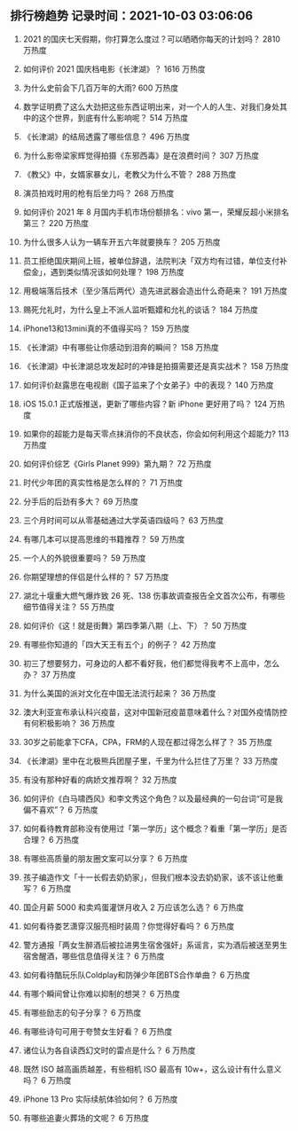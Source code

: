 
## 排行榜趋势 记录时间：2021-10-03 03:06:06
  
  1. 2021 的国庆七天假期，你打算怎么度过？可以晒晒你每天的计划吗？ 2810 万热度
    
  2. 如何评价 2021 国庆档电影《长津湖》？ 1616 万热度
    
  3. 为什么史前会下几百万年的大雨? 600 万热度
    
  4. 数学证明费了这么大劲把这些东西证明出来，对一个人的人生、对我们身处其中的这个世界，到底有什么影响呢？ 514 万热度
    
  5. 《长津湖》的结局透露了哪些信息？ 496 万热度
    
  6. 为什么影帝梁家辉觉得拍摄《东邪西毒》是在浪费时间？ 307 万热度
    
  7. 《教父》中，女婿家暴女儿，老教父为什么不管？ 288 万热度
    
  8. 演员拍戏时用的枪有后坐力吗？ 268 万热度
    
  9. 如何评价 2021 年 8 月国内手机市场份额排名：vivo 第一，荣耀反超小米排名第三？ 220 万热度
    
  10. 为什么很多人认为一辆车开五六年就要换车？ 205 万热度
    
  11. 员工拒绝国庆期间上班，被单位辞退，法院判决「双方均有过错，单位支付补偿金」，遇到类似情况该如何处理？ 198 万热度
    
  12. 用极端落后技术（至少落后两代）造先进武器会造出什么奇葩来？ 191 万热度
    
  13. 赐死允礼时，为什么皇上不派人监听甄嬛和允礼的谈话？ 184 万热度
    
  14. iPhone13和13mini真的不值得买吗？ 159 万热度
    
  15. 《长津湖》中有哪些让你感动到泪奔的瞬间？ 158 万热度
    
  16. 《长津湖》中长津湖总攻发起时的冲锋是拍摄需要还是真实战术？ 158 万热度
    
  17. 如何评价赵露思在电视剧《国子监来了个女弟子》中的表现？ 140 万热度
    
  18. iOS 15.0.1 正式版推送，更新了哪些内容？新 iPhone 更好用了吗？ 124 万热度
    
  19. 如果你的超能力是每天零点抹消你的不良状态，你会如何利用这个超能力? 113 万热度
    
  20. 如何评价综艺《Girls Planet 999》第九期？ 72 万热度
    
  21. 时代少年团的真实性格是怎么样的？ 71 万热度
    
  22. 分手后的后劲有多大？ 69 万热度
    
  23. 三个月时间可以从零基础通过大学英语四级吗？ 63 万热度
    
  24. 有哪几本可以提高思维的书籍推荐？ 59 万热度
    
  25. 一个人的外貌很重要吗？ 59 万热度
    
  26. 你期望理想的伴侣是什么样的？ 57 万热度
    
  27. 湖北十堰重大燃气爆炸致 26 死、138 伤事故调查报告全文首次公布，有哪些细节值得关注？ 55 万热度
    
  28. 如何评价《这！就是街舞》第四季第八期（上、下）？ 50 万热度
    
  29. 有哪些你知道的「四大天王有五个」的例子？ 42 万热度
    
  30. 初三了想要努力，可身边的人都不看好我，他们都觉得我考不上高中，怎么办？ 37 万热度
    
  31. 为什么美国的派对文化在中国无法流行起来？ 36 万热度
    
  32. 澳大利亚宣布承认科兴疫苗，这对中国新冠疫苗意味着什么？对国外疫情防控有何积极影响？ 36 万热度
    
  33. 30岁之前能拿下CFA，CPA，FRM的人现在都过得怎么样了？ 35 万热度
    
  34. 《长津湖》里中在北极熊兵团屋子里，千里为什么拦住了万里？ 33 万热度
    
  35. 有没有那种好看的病娇文推荐啊？ 32 万热度
    
  36. 如何评价《白马啸西风》和李文秀这个角色？以及最经典的一句台词“可是我偏不喜欢”？ 6 万热度
    
  37. 如何看待教育部称没有使用过「第一学历」这个概念？看重「第一学历」是否合理？ 6 万热度
    
  38. 有哪些高质量的朋友圈文案可以分享？ 6 万热度
    
  39. 孩子编造作文「十一长假去奶奶家」，但我们根本没去奶奶家，该不该让他重写？ 6 万热度
    
  40. 国企月薪  5000 和卖鸡蛋灌饼月收入 2 万应该怎么选？ 6 万热度
    
  41. 如何看待娄艺潇穿汉服亮相时装周？你觉得好看吗？ 6 万热度
    
  42. 警方通报「两女生醉酒后被拉进男生宿舍强奸」系谣言，实为酒后被送至男生宿舍醒酒，哪些信息值得关注？ 6 万热度
    
  43. 如何看待酷玩乐队Coldplay和防弹少年团BTS合作单曲？ 6 万热度
    
  44. 有哪个瞬间曾让你难以抑制的想哭？ 6 万热度
    
  45. 有哪些励志的句子分享？ 6 万热度
    
  46. 有哪些诗句可用于夸赞女生好看？ 6 万热度
    
  47. 诸位认为各自读西幻文时的雷点是什么？ 6 万热度
    
  48. 既然 ISO 越高画质越差，有些相机 ISO 最高有 10w+，这么设计有什么意义吗？ 6 万热度
    
  49. iPhone 13 Pro 实际续航体验如何？ 6 万热度
    
  50. 有哪些追妻火葬场的文呢？ 6 万热度
    
